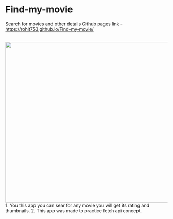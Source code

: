# Find-my-movie
Search for movies and other details
Github pages link -https://rohit753.github.io/Find-my-movie/ 



<br/>
<img src="https://i.ibb.co/7W6b3fR/Fire-Shot-Capture-020-Imdb-rohit753-github-io.png" height="500px" width="780px">


<br/>
1. You this app you can sear for any movie you will get its rating and thumbnails.
2. This app was made to practice fetch api concept.

<br/>
